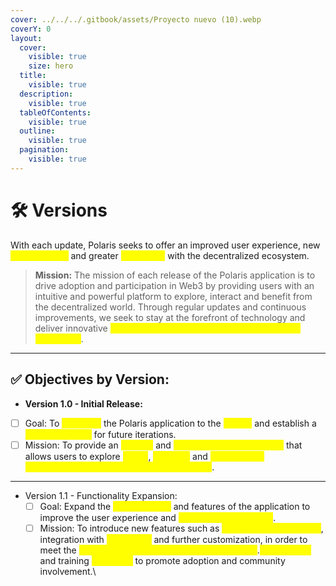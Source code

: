 ```yaml
---
cover: ../../../.gitbook/assets/Proyecto nuevo (10).webp
coverY: 0
layout:
  cover:
    visible: true
    size: hero
  title:
    visible: true
  description:
    visible: true
  tableOfContents:
    visible: true
  outline:
    visible: true
  pagination:
    visible: true
---
```


# 🛠️ Versions



With each update, Polaris seeks to offer an improved user experience, new <mark style="color:yellow;">functionalities</mark> and greater <mark style="color:yellow;">integration</mark> with the decentralized ecosystem.

> **Mission:** The mission of each release of the Polaris application is to drive adoption and participation in Web3 by providing users with an intuitive and powerful platform to explore, interact and benefit from the decentralized world. Through regular updates and continuous improvements, we seek to stay at the forefront of technology and deliver innovative <mark style="color:yellow;">solutions that meet the emerging needs of the community</mark>.

***

## ✅ Objectives by Version:

* **Version 1.0 - Initial Release:**

<!---->

* [ ] Goal: To <mark style="color:yellow;">introduce</mark> the Polaris application to the <mark style="color:yellow;">market</mark> and establish a <mark style="color:yellow;">solid foundation</mark> for future iterations.
* [ ] Mission: To provide an <mark style="color:yellow;">intuitive</mark> and <mark style="color:yellow;">functional user experience</mark> that allows users to explore <mark style="color:yellow;">prices</mark>, <mark style="color:yellow;">statistics</mark> and <mark style="color:yellow;">manage their cryptocurrency portfolios easily and securely</mark>.

***

* Version 1.1 - Functionality Expansion:
  * [ ] Goal: Expand the <mark style="color:yellow;">functionalities</mark> and features of the application to improve the user experience and <mark style="color:yellow;">increase its usefulness</mark>.
  * [ ] Mission: To introduce new features such as <mark style="color:yellow;">advanced analysis tools</mark>, integration with <mark style="color:yellow;">exchanges</mark> and further customization, in order to meet the <mark style="color:yellow;">specific needs of the most advanced users</mark>.<mark style="color:yellow;">onal content</mark> and training <mark style="color:yellow;">resources</mark> to promote adoption and community involvement.\
